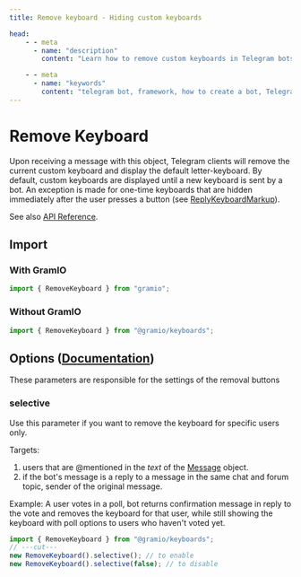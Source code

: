 ```yaml
---
title: Remove keyboard - Hiding custom keyboards

head:
    - - meta
      - name: "description"
        content: "Learn how to remove custom keyboards in Telegram bots using GramIO's RemoveKeyboard feature. Return to the default keyboard when it's no longer needed."

    - - meta
      - name: "keywords"
        content: "telegram bot, framework, how to create a bot, Telegram, Telegram Bot API, GramIO, TypeScript, JavaScript, Node.JS, Nodejs, Deno, Bun, remove keyboard, hide keyboard, keyboard removal, clearing buttons, default keyboard, ReplyKeyboardRemove, selective keyboard removal, keyboard management, UI cleanup, user interface reset"
---
```


# Remove Keyboard

Upon receiving a message with this object, Telegram clients will remove the current custom keyboard and display the default letter-keyboard. By default, custom keyboards are displayed until a new keyboard is sent by a bot. An exception is made for one-time keyboards that are hidden immediately after the user presses a button (see [ReplyKeyboardMarkup](https://core.telegram.org/bots/api/#replykeyboardmarkup)).

See also [API Reference](https://jsr.io/@gramio/keyboards/doc/~/RemoveKeyboard).

## Import

### With GramIO

```ts twoslash
import { RemoveKeyboard } from "gramio";
```

### Without GramIO

```ts twoslash
import { RemoveKeyboard } from "@gramio/keyboards";
```

## Options ([Documentation](https://core.telegram.org/bots/api/#replykeyboardremove))

These parameters are responsible for the settings of the removal buttons

### selective

Use this parameter if you want to remove the keyboard for specific users only.

Targets:

1. users that are \@mentioned in the
   _text_ of the [Message](https://core.telegram.org/bots/api/#message) object.
2. if the bot's message is a reply to a message in the same chat and forum topic, sender of the original message.

Example: A user votes in a poll, bot returns confirmation message in reply to the vote and removes the keyboard for that user, while still showing the keyboard with poll options to users who haven't voted yet.

```ts twoslash
import { RemoveKeyboard } from "@gramio/keyboards";
// ---cut---
new RemoveKeyboard().selective(); // to enable
new RemoveKeyboard().selective(false); // to disable
```
